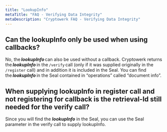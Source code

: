```yaml
---
title: "LookupInfo"
metaTitle: "FAQ - Verifying Data Integrity"
metaDescription: "Cryptowerk FAQ - Verifying Data Integrity"
---
```

## Can the lookupInfo only be used when using callbacks?

No, the ***lookupInfo*** can also be used without a callback. Cryptowerk returns the ***lookupInfo*** in the `/verify` call (only if it was supplied originally in the `/register` call) and in addition it is included in the Seal. You can find the ***lookupInfo*** in the Seal contained in “operations” called “document info”.

## When supplying lookupInfo in register call and not registering for callback is the retrieval-Id still needed for the verify call?

Since you will find the ***lookupInfo*** in the Seal, you can use the Seal parameter in the verify call to supply lookupInfo.

